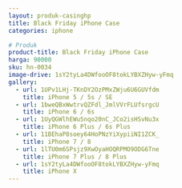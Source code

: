 ```yaml
---
layout: produk-casinghp
title: Black Friday iPhone Case
categories: iphone

# Produk
product-title: Black Friday iPhone Case
harga: 90000
sku: hn-0034
image-drive: 1sY2tyLa4DWfooOF8tokLYBXZHyw-yFmq
gallery:
  - url: 1UPv1LHj-TKnDY2OzPMxZWju6U6GUVfdm
    title: iPhone 5 / 5s / SE
  - url: 1bweQBxWwtrvQZFdl_JmlVVrFLUfsrgcU
    title: iPhone 6 / 6s
  - url: 1UyQGWlhEWuSnqo20nC_JCo2isHSvNu3x
    title: iPhone 6 Plus / 6s Plus
  - url: 11BEhaP8soey64HoPNzYiXypiiNI1ZCK_
    title: iPhone 7 / 8
  - url: 1lTU0m6SPsjz9XwOyaHOQRPMO9ODG6Tne
    title: iPhone 7 Plus / 8 Plus
  - url: 1sY2tyLa4DWfooOF8tokLYBXZHyw-yFmq
    title: iPhone X
---
```

